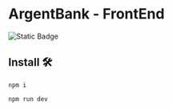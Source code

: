 # ArgentBank - FrontEnd

![Static Badge](https://img.shields.io/badge/Version-1.0.0-127dff)

## Install 🛠️

```
npm i
```

```
npm run dev
```
